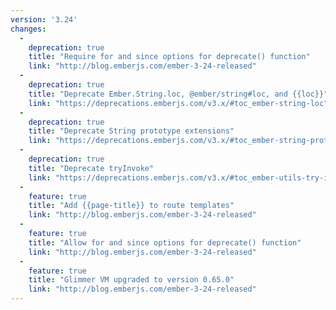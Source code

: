 ```yaml
---
version: '3.24'
changes:
  -
    deprecation: true
    title: "Require for and since options for deprecate() function"
    link: "http://blog.emberjs.com/ember-3-24-released"
  -
    deprecation: true
    title: "Deprecate Ember.String.loc, @ember/string#loc, and {{loc}}"
    link: "https://deprecations.emberjs.com/v3.x/#toc_ember-string-loc"
  -
    deprecation: true
    title: "Deprecate String prototype extensions"
    link: "https://deprecations.emberjs.com/v3.x/#toc_ember-string-prototype-extensions"
  -
    deprecation: true
    title: "Deprecate tryInvoke"
    link: "https://deprecations.emberjs.com/v3.x/#toc_ember-utils-try-invoke"
  -
    feature: true
    title: "Add {{page-title}} to route templates"
    link: "http://blog.emberjs.com/ember-3-24-released"
  -
    feature: true
    title: "Allow for and since options for deprecate() function"
    link: "http://blog.emberjs.com/ember-3-24-released"
  -
    feature: true
    title: "Glimmer VM upgraded to version 0.65.0"
    link: "http://blog.emberjs.com/ember-3-24-released"
---
```

